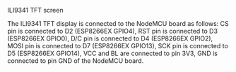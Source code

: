 
ILI9341 TFT screen

The ILI9341 TFT display is connected to the NodeMCU board as follows:
CS pin is connected to D2 (ESP8266EX GPIO4),
RST pin is connected to D3 (ESP8266EX GPIO0),
D/C pin is connected to D4 (ESP8266EX GPIO2),
MOSI pin is connected to D7 (ESP8266EX GPIO13),
SCK pin is connected to D5 (ESP8266EX GPIO14),
VCC and BL are connected to pin 3V3,
GND is connected to pin GND of the NodeMCU board.

